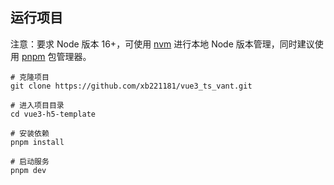 ## 运行项目

注意：要求 Node 版本 16+，可使用 [nvm](https://github.com/nvm-sh/nvm#installing-and-updating) 进行本地 Node 版本管理，同时建议使用 [pnpm](https://pnpm.io/zh/installation) 包管理器。

```shell
# 克隆项目
git clone https://github.com/xb221181/vue3_ts_vant.git

# 进入项目目录
cd vue3-h5-template

# 安装依赖
pnpm install

# 启动服务
pnpm dev
```
